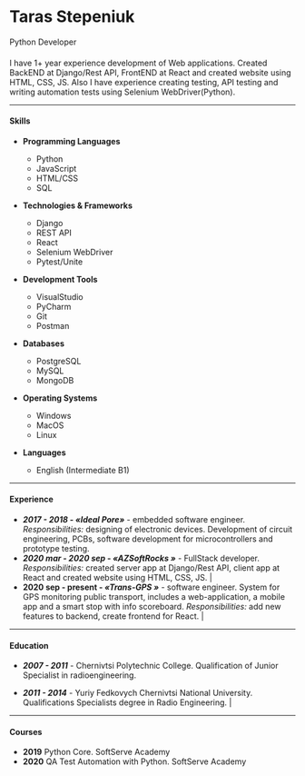 # **Taras**  **Stepeniuk**
Python Developer
####

I have 1+ year experience development of Web applications. Created BackEND at Django/Rest API, FrontEND at React and created website using HTML, CSS, JS. Also I have experience creating testing, API testing and writing automation tests using Selenium WebDriver(Python).
____
####  Skills

* **Programming Languages**
  * Python 
  * JavaScript
  * HTML/CSS
  * SQL 

* **Technologies & Frameworks**
  * Django
  * REST API
  * React
  * Selenium WebDriver
  * Pytest/Unite

* **Development Tools**
  * VisualStudio
  * PyCharm
  * Git
  * Postman

* **Databases**
  * PostgreSQL
  * MySQL
  * MongoDB

* **Operating Systems**
  * Windows
  * MacOS
  * Linux 

* **Languages**
  * English (Intermediate B1)

____
#### Experience

* **_2017 - 2018_ - _«__Ideal Pore__»_** - embedded software engineer.
  *Responsibilities:* designing of electronic devices. Development of circuit engineering, PCBs, software development for microcontrollers and prototype testing. 
* **_2020 mar - 2020 sep_ - _«__AZSoftRocks__ »_** - FullStack developer.
  *Responsibilities:* created server app at Django/Rest API, client app at React and created website using HTML, CSS, JS. |
* **2020 sep - present - _«__Trans-GPS__ »_** - software engineer.
  System for GPS monitoring public transport, includes a web-application, a mobile app and a smart stop with info scoreboard. 
  *Responsibilities:* add new features to backend, create frontend for React. |

____
#### Education

* **_2007 - 2011_** - Chernivtsi Polytechnic College. Qualification of Junior Specialist in radioengineering.

* **_2011 - 2014_** - Yuriy Fedkovych Chernivtsi National University. Qualifications Specialists degree in Radio Engineering. |
____
#### Courses

* **2019** Python Core. SoftServe Academy 
* **2020** QA Test Automation with Python. SoftServe Academy
